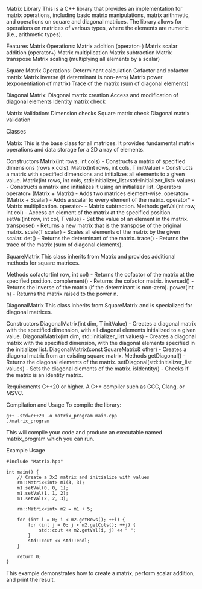 Matrix Library
This is a C++ library that provides an implementation for matrix operations, including basic matrix manipulations, matrix arithmetic, and operations on square and diagonal matrices. The library allows for operations on matrices of various types, where the elements are numeric (i.e., arithmetic types).

Features
  Matrix Operations:
    Matrix addition (operator+)
    Matrix scalar addition (operator+)
    Matrix multiplication
    Matrix subtraction
    Matrix transpose
    Matrix scaling (multiplying all elements by a scalar)

  Square Matrix Operations:
    Determinant calculation
    Cofactor and cofactor matrix
    Matrix inverse (if determinant is non-zero)
    Matrix power (exponentiation of matrix)
    Trace of the matrix (sum of diagonal elements)
  
  Diagonal Matrix:
    Diagonal matrix creation
    Access and modification of diagonal elements
    Identity matrix check
    
  Matrix Validation:
    Dimension checks
    Square matrix check
    Diagonal matrix validation

    
Classes

Matrix<T>
  This is the base class for all matrices. It provides fundamental matrix operations and data storage for a 2D array of elements.

  Constructors
    Matrix(int rows, int cols) - Constructs a matrix of specified dimensions (rows x cols).
    Matrix(int rows, int cols, T initValue) - Constructs a matrix with specified dimensions and initializes all elements to a given value.
    Matrix(int rows, int cols, std::initializer_list<std::initializer_list<T>> values) - Constructs a matrix and initializes it using an initializer list.
  Operators
    operator+ (Matrix + Matrix) - Adds two matrices element-wise.
    operator+ (Matrix + Scalar) - Adds a scalar to every element of the matrix.
    operator* - Matrix multiplication.
    operator- - Matrix subtraction.
  Methods
    getVal(int row, int col) - Access an element of the matrix at the specified position.
    setVal(int row, int col, T value) - Set the value of an element in the matrix.
    transpose() - Returns a new matrix that is the transpose of the original matrix.
    scale(T scalar) - Scales all elements of the matrix by the given scalar.
    det() - Returns the determinant of the matrix.
    trace() - Returns the trace of the matrix (sum of diagonal elements).


SquareMatrix<T>
  This class inherits from Matrix<T> and provides additional methods for square matrices.

  Methods
    cofactor(int row, int col) - Returns the cofactor of the matrix at the specified position.
    complement() - Returns the cofactor matrix.
    inversed() - Returns the inverse of the matrix (if the determinant is non-zero).
    power(int n) - Returns the matrix raised to the power n.


DiagonalMatrix<T>
  This class inherits from SquareMatrix<T> and is specialized for diagonal matrices.

  Constructors
    DiagonalMatrix(int dim, T initValue) - Creates a diagonal matrix with the specified dimension, with all diagonal elements initialized to a given value.
    DiagonalMatrix(int dim, std::initializer_list<T> values) - Creates a diagonal matrix with the specified dimension, with the diagonal elements specified in the initializer list.
    DiagonalMatrix(const SquareMatrix<T>& other) - Creates a diagonal matrix from an existing square matrix.
  Methods
    getDiagonal() - Returns the diagonal elements of the matrix.
    setDiagonal(std::initializer_list<T> values) - Sets the diagonal elements of the matrix.
    isIdentity() - Checks if the matrix is an identity matrix.


Requirements
  C++20 or higher.
  A C++ compiler such as GCC, Clang, or MSVC.

Compilation and Usage
  To compile the library:

    g++ -std=c++20 -o matrix_program main.cpp
    ./matrix_program

This will compile your code and produce an executable named matrix_program which you can run.

Example Usage

    #include "Matrix.hpp"
    
    int main() {
        // Create a 3x3 matrix and initialize with values
        rm::Matrix<int> m1(3, 3);
        m1.setVal(0, 0, 1);
        m1.setVal(1, 1, 2);
        m1.setVal(2, 2, 3);
        
        rm::Matrix<int> m2 = m1 + 5;
        
        for (int i = 0; i < m2.getRows(); ++i) {
            for (int j = 0; j < m2.getCols(); ++j) {
                std::cout << m2.getVal(i, j) << " ";
            }
            std::cout << std::endl;
        }
    
        return 0;
    }
This example demonstrates how to create a matrix, perform scalar addition, and print the result.
